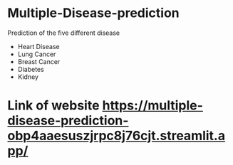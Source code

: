 # Multiple-Disease-prediction
Prediction of the five different disease 
- Heart Disease
- Lung Cancer
- Breast Cancer
- Diabetes
- Kidney 
# Link of website  https://multiple-disease-prediction-obp4aaesuszjrpc8j76cjt.streamlit.app/
